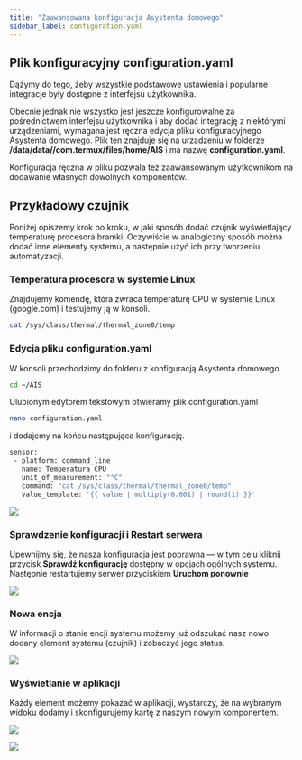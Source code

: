 ```yaml
---
title: "Zaawansowana konfiguracja Asystenta domowego"
sidebar_label: configuration.yaml
---
```


## Plik konfiguracyjny configuration.yaml

Dążymy do tego, żeby wszystkie podstawowe ustawienia i popularne integracje były dostępne z interfejsu użytkownika.

Obecnie jednak nie wszystko jest jeszcze konfigurowalne za pośrednictwem interfejsu użytkownika i aby dodać integrację z niektórymi urządzeniami, wymagana jest ręczna edycja pliku konfiguracyjnego Asystenta domowego. Plik ten znajduje się na urządzeniu w folderze **/data/data//com.termux/files/home/AIS** i ma nazwę **configuration.yaml**.


Konfiguracja ręczna w pliku pozwala też zaawansowanym użytkownikom na dodawanie własnych dowolnych komponentów.


## Przykładowy czujnik

Poniżej opiszemy krok po kroku, w jaki sposób dodać czujnik wyświetlający temperaturę procesora bramki.
Oczywiście w analogiczny sposób można dodać inne elementy systemu, a następnie użyć ich przy tworzeniu automatyzacji.

### Temperatura procesora w systemie Linux

Znajdujemy komendę, która zwraca temperaturę CPU w systemie Linux (google.com) i testujemy ją w konsoli.

```bash
cat /sys/class/thermal/thermal_zone0/temp
```
[](/img/en/bramka/faq_sensor_1.png)


### Edycja pliku configuration.yaml

W konsoli przechodzimy do folderu z konfiguracją Asystenta domowego.

```bash
cd ~/AIS
```

Ulubionym edytorem tekstowym otwieramy plik configuration.yaml

```bash
nano configuration.yaml
```

i dodajemy na końcu następująca konfigurację.


```bash
sensor:
 - platform: command_line
   name: Temperatura CPU
   unit_of_measurement: "°C"
   command: "cat /sys/class/thermal/thermal_zone0/temp"
   value_template: '{{ value | multiply(0.001) | round(1) }}'
```

![](/img/en/bramka/faq_sensor_2.png)


### Sprawdzenie konfiguracji i Restart serwera

Upewnijmy się, że nasza konfiguracja jest poprawna — w tym celu kliknij przycisk **Sprawdź konfigurację** dostępny w opcjach ogólnych systemu. Następnie restartujemy serwer przyciskiem **Uruchom ponownie**

![](/img/en/bramka/faq_sensor_4.png)


### Nowa encja

W informacji o stanie encji systemu możemy już odszukać nasz nowo dodany element systemu (czujnik) i zobaczyć jego status.

![](/img/en/bramka/faq_sensor_5.png)

### Wyświetlanie w aplikacji

Każdy element możemy pokazać w aplikacji, wystarczy, że na wybranym widoku dodamy i skonfigurujemy kartę z naszym nowym komponentem.

![](/img/en/bramka/faq_sensor_7.png)

![](/img/en/bramka/faq_sensor_6.png)
